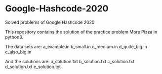 # Google-Hashcode-2020
Solved problems of Google Hashcode 2020

This repository contains the solution of the practice problem More Pizza in python3.

The data sets are:
  a_example.in
  b_small.in
  c_medium.in
  d_quite_big.in
  c_also_big.in
  
And the solutions are:
  a_solution.txt
  b_solution.txt
  c_solution.txt
  d_solution.txt
  e_solution.txt
